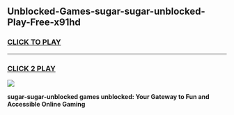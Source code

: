 
## Unblocked-Games-sugar-sugar-unblocked-Play-Free-x91hd
<h3>
<a href="https://premium76.site?title=sugar-sugar-unblocked&ref=23A">CLICK TO PLAY</a></h3>
<hr>

<h3>
<a href="https://premium76.site?title=sugar-sugar-unblocked&ref=23A">CLICK 2 PLAY</a>
  
</h3>

<a href="https://premium76.site?title=sugar-sugar-unblocked&ref=23A"><img src="https://clearcache.store/games.png"></a>


**sugar-sugar-unblocked games unblocked: Your Gateway to Fun and Accessible Online Gaming**
